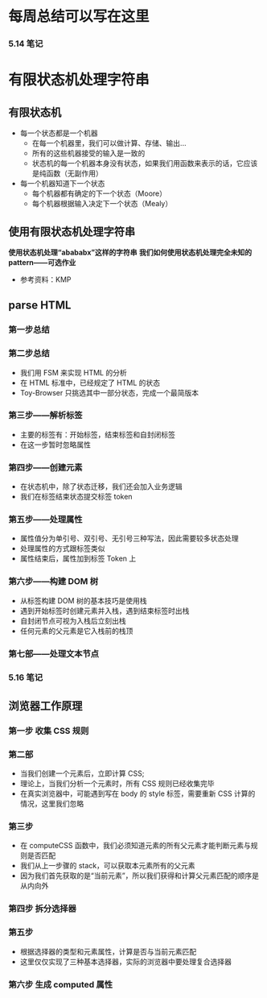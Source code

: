 # 每周总结可以写在这里

### 5.14 笔记

# 有限状态机处理字符串

## 有限状态机

- 每一个状态都是一个机器
  - 在每一个机器里，我们可以做计算、存储、输出...
  - 所有的这些机器接受的输入是一致的
  - 状态机的每一个机器本身没有状态，如果我们用函数来表示的话，它应该是纯函数（无副作用）
- 每一个机器知道下一个状态
  - 每个机器都有确定的下一个状态（Moore）
  - 每个机器根据输入决定下一个状态（Mealy）

## 使用有限状态机处理字符串

**使用状态机处理“abababx”这样的字符串**
**我们如何使用状态机处理完全未知的 pattern——可选作业**

- 参考资料：KMP

## parse HTML

### 第一步总结

### 第二步总结

- 我们用 FSM 来实现 HTML 的分析
- 在 HTML 标准中，已经规定了 HTML 的状态
- Toy-Browser 只挑选其中一部分状态，完成一个最简版本

### 第三步——解析标签

- 主要的标签有：开始标签，结束标签和自封闭标签
- 在这一步暂时忽略属性

### 第四步——创建元素

- 在状态机中，除了状态迁移，我们还会加入业务逻辑
- 我们在标签结束状态提交标签 token

### 第五步——处理属性

- 属性值分为单引号、双引号、无引号三种写法，因此需要较多状态处理
- 处理属性的方式跟标签类似
- 属性结束后，属性加到标签 Token 上

### 第六步——构建 DOM 树

- 从标签构建 DOM 树的基本技巧是使用栈
- 遇到开始标签时创建元素并入栈，遇到结束标签时出栈
- 自封闭节点可视为入栈后立刻出栈
- 任何元素的父元素是它入栈前的栈顶

### 第七部——处理文本节点

### 5.16 笔记

## 浏览器工作原理

### 第一步 收集 CSS 规则

### 第二部

- 当我们创建一个元素后，立即计算 CSS;
- 理论上，当我们分析一个元素时，所有 CSS 规则已经收集完毕
- 在真实浏览器中，可能遇到写在 body 的 style 标签，需要重新 CSS 计算的情况，这里我们忽略

### 第三步

- 在 computeCSS 函数中，我们必须知道元素的所有父元素才能判断元素与规则是否匹配
- 我们从上一步骤的 stack，可以获取本元素所有的父元素
- 因为我们首先获取的是“当前元素”，所以我们获得和计算父元素匹配的顺序是从内向外

### 第四步 拆分选择器

### 第五步

- 根据选择器的类型和元素属性，计算是否与当前元素匹配
- 这里仅仅实现了三种基本选择器，实际的浏览器中要处理复合选择器

### 第六步 生成 computed 属性
